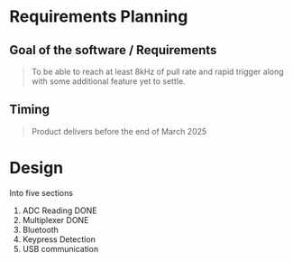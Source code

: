 # Requirements Planning
## Goal of the software / Requirements
> To be able to reach at least 8kHz of pull rate and rapid trigger along with some additional feature yet to settle.

## Timing
> Product delivers before the end of March 2025

# Design
Into five sections
1. ADC Reading DONE
2. Multiplexer DONE
3. Bluetooth
4. Keypress Detection
5. USB communication


